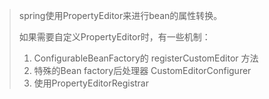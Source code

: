 > spring使用PropertyEditor来进行bean的属性转换。
>
> 如果需要自定义PropertyEditor时，有一些机制：
> 1. ConfigurableBeanFactory的 registerCustomEditor 方法
> 2. 特殊的Bean factory后处理器 CustomEditorConfigurer 
> 3. 使用PropertyEditorRegistrar